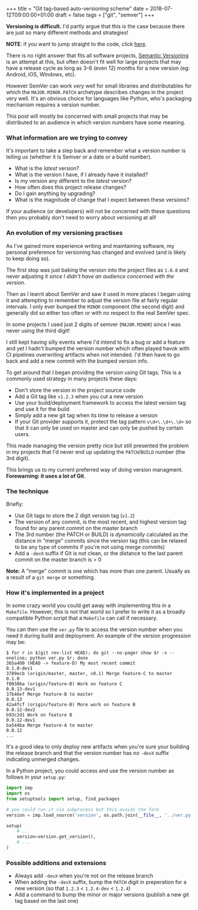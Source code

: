 +++
title = "Git tag-based auto-versioning scheme"
date = 2018-07-12T09:00:00+01:00
draft = false
tags = ["git", "semver"]
+++

**Versioning is difficult.** I'd partly argue that this is the case because there are just so many different methods and strategies!

**NOTE**: if you want to jump straight to the code, click [here](#code).

There is no right answer that fits all software projects, [Semantic Versioning](https://semver.org/) is an attempt at this, but often doesn't fit well for large projects that may have a release cycle as long as 3-6 (even 12) months for a new version (eg: Android, iOS, Windows, etc).

However SemVer can work _very_ well for small libraries and distributables for which the `MAJOR.MINOR.PATCH` archetype describes changes in the project very well. It's an obvious choice for languages like Python, who's packaging mechanism requires a version number.

This post will mostly be concerned with small projects that may be distributed to an audience in which version numbers have some meaning.

### What information are we trying to convey

It's important to take a step back and remember what a version number is telling us (whether it is Semver or a date or a build number).

- What is the _latest_ version?
- What is the version I have, if I already have it installed?
- Is my version any different to the _latest_ version?
- How often does this project release changes?
- Do I gain anything by upgrading?
- What is the magnitude of change that I expect between these versions?

If your audience (or developers) will not be concerned with these questions then you probably don't need to worry about versioning at all!

### An evolution of my versioning practises

As I've gained more experience writing and maintaining software, my personal preference for versioning has changed and evolved (and is likely to keep doing so).

The first stop was just baking the version into the project files as `1.0.0` and never adjusting it _since I didn't have an audience concerned with the version_.

Then as I learnt about SemVer and saw it used in more places I began using it and attempting to remember to adjust the version file at fairly regular intervals. I only ever bumped the `MINOR` component (the second digit) and generally did so either too often or with no respect to the real SemVer spec.

In some projects I used just 2 digits of semver (`MAJOR.MINOR`) since I was never using the third digit!

I still kept having silly events where I'd intend to fix a bug or add a feature and yet I hadn't bumped the version number which often played havok with CI pipelines overwriting artifacts when not intended. I'd then have to go back and add a new commit with the bumped version info.

To get around that I began providing the version using Git tags. This is a commonly used strategy in many projects these days:

- Don't store the version in the project source code
- Add a Git tag like `v1.2.3` when you cut a new version
- Use your build/deployment framework to access the latest version tag and use it for the build
- Simply add a new git tag when its time to release a version
- If your Git provider supports it, protect the tag pattern `v\d+\.\d+\.\d+` so that it can only be used on master and can only be pushed by certain users.

This made managing the version pretty nice but still presented the problem in my projects that I'd never end up updating the `PATCH`/`BUILD` number (the 3rd digit).

This brings us to my current preferred way of doing version managment. **Forewarning: it uses a lot of Git**.

### The technique

Briefly:

- Use Git tags to store the 2 digit version tag (`v1.2`)
- The version of any commit, is the most recent, and highest version tag found for any parent commit on the master branch
- The 3rd number (the PATCH or BUILD) is _dynamically_ calculated as the distance in "merge" commits since the version tag (this can be relaxed to be any type of commits if you're not using merge commits)
- Add a `-devX` suffix if Git is not clean, or the distance to the last parent commit on the master branch is > 0

**Note:** A "merge" commit is one which has more than one parent. Usually as a result of a `git merge` or something.

<a name="code"></a>

### How it's implemented in a project

In some crazy world you could get away with implementing this in a `Makefile`. However, this is not that world so I prefer to write it as a broadly compatible Python script that a `Makefile` can call if necessary.

<script src="https://gist.github.com/AstromechZA/91d724c3601b1f32ce8060169d797560.js"></script>

You can then use the `ver.py` file to access the version number when you need it during build and deployment. An example of the version progression may be:

```
$ for r in $(git rev-list HEAD); do git --no-pager show $r -s --oneline; python ver.py $r; done
365a400 (HEAD -> feature-D) My most recent commit
0.1.0-dev1
3789ecb (origin/master, master, v0.1) Merge feature-C to master
0.1.0
f00386a (origin/feature-B) Work on feature C
0.0.13-dev1
37b46ef Merge feature-B to master
0.0.13
42a4fcf (origin/feature-B) More work on feature B
0.0.12-dev2
b93c2d1 Work on feature B
0.0.12-dev1
ba544ba Merge feature-A to master
0.0.12
...
```

It's a good idea to only deploy new artifacts when you're sure your building the release branch and that the version number has no `-devX` suffix indicating unmerged changes.

In a Python project, you could access and use the version number as follows in your `setup.py`:

```python
import imp 
import os
from setuptools import setup, find_packages

# you could run it via subprocess but this avoids the fork
version = imp.load_source('version', os.path.join(__file__, '../ver.py'))

setup(
    # ...
    version=version.get_version(),
    # ...
)
```

### Possible additions and extensions

- Always add `-devX` when you're not on the release branch
- When adding the `-devX` suffix, bump the `PATCH` digit in preperation for a new version (so that `1.2.3` < `1.2.4-dev` < `1.2.4`)
- Add a command to bump the minor or major versions (publish a new git tag based on the last one)
